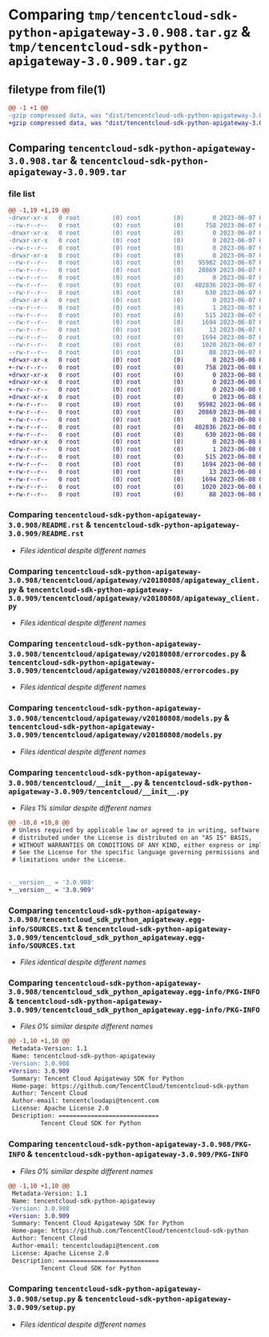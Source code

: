 # Comparing `tmp/tencentcloud-sdk-python-apigateway-3.0.908.tar.gz` & `tmp/tencentcloud-sdk-python-apigateway-3.0.909.tar.gz`

## filetype from file(1)

```diff
@@ -1 +1 @@
-gzip compressed data, was "dist/tencentcloud-sdk-python-apigateway-3.0.908.tar", last modified: Wed Jun  7 00:16:28 2023, max compression
+gzip compressed data, was "dist/tencentcloud-sdk-python-apigateway-3.0.909.tar", last modified: Thu Jun  8 00:17:01 2023, max compression
```

## Comparing `tencentcloud-sdk-python-apigateway-3.0.908.tar` & `tencentcloud-sdk-python-apigateway-3.0.909.tar`

### file list

```diff
@@ -1,19 +1,19 @@
-drwxr-xr-x   0 root         (0) root         (0)        0 2023-06-07 00:16:28.000000 tencentcloud-sdk-python-apigateway-3.0.908/
--rw-r--r--   0 root         (0) root         (0)      758 2023-06-07 00:16:28.000000 tencentcloud-sdk-python-apigateway-3.0.908/README.rst
-drwxr-xr-x   0 root         (0) root         (0)        0 2023-06-07 00:16:28.000000 tencentcloud-sdk-python-apigateway-3.0.908/tencentcloud/
-drwxr-xr-x   0 root         (0) root         (0)        0 2023-06-07 00:16:28.000000 tencentcloud-sdk-python-apigateway-3.0.908/tencentcloud/apigateway/
--rw-r--r--   0 root         (0) root         (0)        0 2023-06-07 00:16:28.000000 tencentcloud-sdk-python-apigateway-3.0.908/tencentcloud/apigateway/__init__.py
-drwxr-xr-x   0 root         (0) root         (0)        0 2023-06-07 00:16:28.000000 tencentcloud-sdk-python-apigateway-3.0.908/tencentcloud/apigateway/v20180808/
--rw-r--r--   0 root         (0) root         (0)    95982 2023-06-07 00:16:28.000000 tencentcloud-sdk-python-apigateway-3.0.908/tencentcloud/apigateway/v20180808/apigateway_client.py
--rw-r--r--   0 root         (0) root         (0)    20869 2023-06-07 00:16:28.000000 tencentcloud-sdk-python-apigateway-3.0.908/tencentcloud/apigateway/v20180808/errorcodes.py
--rw-r--r--   0 root         (0) root         (0)        0 2023-06-07 00:16:28.000000 tencentcloud-sdk-python-apigateway-3.0.908/tencentcloud/apigateway/v20180808/__init__.py
--rw-r--r--   0 root         (0) root         (0)   402836 2023-06-07 00:16:28.000000 tencentcloud-sdk-python-apigateway-3.0.908/tencentcloud/apigateway/v20180808/models.py
--rw-r--r--   0 root         (0) root         (0)      630 2023-06-07 00:16:28.000000 tencentcloud-sdk-python-apigateway-3.0.908/tencentcloud/__init__.py
-drwxr-xr-x   0 root         (0) root         (0)        0 2023-06-07 00:16:28.000000 tencentcloud-sdk-python-apigateway-3.0.908/tencentcloud_sdk_python_apigateway.egg-info/
--rw-r--r--   0 root         (0) root         (0)        1 2023-06-07 00:16:28.000000 tencentcloud-sdk-python-apigateway-3.0.908/tencentcloud_sdk_python_apigateway.egg-info/dependency_links.txt
--rw-r--r--   0 root         (0) root         (0)      515 2023-06-07 00:16:28.000000 tencentcloud-sdk-python-apigateway-3.0.908/tencentcloud_sdk_python_apigateway.egg-info/SOURCES.txt
--rw-r--r--   0 root         (0) root         (0)     1694 2023-06-07 00:16:28.000000 tencentcloud-sdk-python-apigateway-3.0.908/tencentcloud_sdk_python_apigateway.egg-info/PKG-INFO
--rw-r--r--   0 root         (0) root         (0)       13 2023-06-07 00:16:28.000000 tencentcloud-sdk-python-apigateway-3.0.908/tencentcloud_sdk_python_apigateway.egg-info/top_level.txt
--rw-r--r--   0 root         (0) root         (0)     1694 2023-06-07 00:16:28.000000 tencentcloud-sdk-python-apigateway-3.0.908/PKG-INFO
--rw-r--r--   0 root         (0) root         (0)     1020 2023-06-07 00:16:28.000000 tencentcloud-sdk-python-apigateway-3.0.908/setup.py
--rw-r--r--   0 root         (0) root         (0)       88 2023-06-07 00:16:28.000000 tencentcloud-sdk-python-apigateway-3.0.908/setup.cfg
+drwxr-xr-x   0 root         (0) root         (0)        0 2023-06-08 00:17:01.000000 tencentcloud-sdk-python-apigateway-3.0.909/
+-rw-r--r--   0 root         (0) root         (0)      758 2023-06-08 00:17:01.000000 tencentcloud-sdk-python-apigateway-3.0.909/README.rst
+drwxr-xr-x   0 root         (0) root         (0)        0 2023-06-08 00:17:01.000000 tencentcloud-sdk-python-apigateway-3.0.909/tencentcloud/
+drwxr-xr-x   0 root         (0) root         (0)        0 2023-06-08 00:17:01.000000 tencentcloud-sdk-python-apigateway-3.0.909/tencentcloud/apigateway/
+-rw-r--r--   0 root         (0) root         (0)        0 2023-06-08 00:17:01.000000 tencentcloud-sdk-python-apigateway-3.0.909/tencentcloud/apigateway/__init__.py
+drwxr-xr-x   0 root         (0) root         (0)        0 2023-06-08 00:17:01.000000 tencentcloud-sdk-python-apigateway-3.0.909/tencentcloud/apigateway/v20180808/
+-rw-r--r--   0 root         (0) root         (0)    95982 2023-06-08 00:17:01.000000 tencentcloud-sdk-python-apigateway-3.0.909/tencentcloud/apigateway/v20180808/apigateway_client.py
+-rw-r--r--   0 root         (0) root         (0)    20869 2023-06-08 00:17:01.000000 tencentcloud-sdk-python-apigateway-3.0.909/tencentcloud/apigateway/v20180808/errorcodes.py
+-rw-r--r--   0 root         (0) root         (0)        0 2023-06-08 00:17:01.000000 tencentcloud-sdk-python-apigateway-3.0.909/tencentcloud/apigateway/v20180808/__init__.py
+-rw-r--r--   0 root         (0) root         (0)   402836 2023-06-08 00:17:01.000000 tencentcloud-sdk-python-apigateway-3.0.909/tencentcloud/apigateway/v20180808/models.py
+-rw-r--r--   0 root         (0) root         (0)      630 2023-06-08 00:17:01.000000 tencentcloud-sdk-python-apigateway-3.0.909/tencentcloud/__init__.py
+drwxr-xr-x   0 root         (0) root         (0)        0 2023-06-08 00:17:01.000000 tencentcloud-sdk-python-apigateway-3.0.909/tencentcloud_sdk_python_apigateway.egg-info/
+-rw-r--r--   0 root         (0) root         (0)        1 2023-06-08 00:17:01.000000 tencentcloud-sdk-python-apigateway-3.0.909/tencentcloud_sdk_python_apigateway.egg-info/dependency_links.txt
+-rw-r--r--   0 root         (0) root         (0)      515 2023-06-08 00:17:01.000000 tencentcloud-sdk-python-apigateway-3.0.909/tencentcloud_sdk_python_apigateway.egg-info/SOURCES.txt
+-rw-r--r--   0 root         (0) root         (0)     1694 2023-06-08 00:17:01.000000 tencentcloud-sdk-python-apigateway-3.0.909/tencentcloud_sdk_python_apigateway.egg-info/PKG-INFO
+-rw-r--r--   0 root         (0) root         (0)       13 2023-06-08 00:17:01.000000 tencentcloud-sdk-python-apigateway-3.0.909/tencentcloud_sdk_python_apigateway.egg-info/top_level.txt
+-rw-r--r--   0 root         (0) root         (0)     1694 2023-06-08 00:17:01.000000 tencentcloud-sdk-python-apigateway-3.0.909/PKG-INFO
+-rw-r--r--   0 root         (0) root         (0)     1020 2023-06-08 00:17:01.000000 tencentcloud-sdk-python-apigateway-3.0.909/setup.py
+-rw-r--r--   0 root         (0) root         (0)       88 2023-06-08 00:17:01.000000 tencentcloud-sdk-python-apigateway-3.0.909/setup.cfg
```

### Comparing `tencentcloud-sdk-python-apigateway-3.0.908/README.rst` & `tencentcloud-sdk-python-apigateway-3.0.909/README.rst`

 * *Files identical despite different names*

### Comparing `tencentcloud-sdk-python-apigateway-3.0.908/tencentcloud/apigateway/v20180808/apigateway_client.py` & `tencentcloud-sdk-python-apigateway-3.0.909/tencentcloud/apigateway/v20180808/apigateway_client.py`

 * *Files identical despite different names*

### Comparing `tencentcloud-sdk-python-apigateway-3.0.908/tencentcloud/apigateway/v20180808/errorcodes.py` & `tencentcloud-sdk-python-apigateway-3.0.909/tencentcloud/apigateway/v20180808/errorcodes.py`

 * *Files identical despite different names*

### Comparing `tencentcloud-sdk-python-apigateway-3.0.908/tencentcloud/apigateway/v20180808/models.py` & `tencentcloud-sdk-python-apigateway-3.0.909/tencentcloud/apigateway/v20180808/models.py`

 * *Files identical despite different names*

### Comparing `tencentcloud-sdk-python-apigateway-3.0.908/tencentcloud/__init__.py` & `tencentcloud-sdk-python-apigateway-3.0.909/tencentcloud/__init__.py`

 * *Files 1% similar despite different names*

```diff
@@ -10,8 +10,8 @@
 # Unless required by applicable law or agreed to in writing, software
 # distributed under the License is distributed on an "AS IS" BASIS,
 # WITHOUT WARRANTIES OR CONDITIONS OF ANY KIND, either express or implied.
 # See the License for the specific language governing permissions and
 # limitations under the License.
 
 
-__version__ = '3.0.908'
+__version__ = '3.0.909'
```

### Comparing `tencentcloud-sdk-python-apigateway-3.0.908/tencentcloud_sdk_python_apigateway.egg-info/SOURCES.txt` & `tencentcloud-sdk-python-apigateway-3.0.909/tencentcloud_sdk_python_apigateway.egg-info/SOURCES.txt`

 * *Files identical despite different names*

### Comparing `tencentcloud-sdk-python-apigateway-3.0.908/tencentcloud_sdk_python_apigateway.egg-info/PKG-INFO` & `tencentcloud-sdk-python-apigateway-3.0.909/tencentcloud_sdk_python_apigateway.egg-info/PKG-INFO`

 * *Files 0% similar despite different names*

```diff
@@ -1,10 +1,10 @@
 Metadata-Version: 1.1
 Name: tencentcloud-sdk-python-apigateway
-Version: 3.0.908
+Version: 3.0.909
 Summary: Tencent Cloud Apigateway SDK for Python
 Home-page: https://github.com/TencentCloud/tencentcloud-sdk-python
 Author: Tencent Cloud
 Author-email: tencentcloudapi@tencent.com
 License: Apache License 2.0
 Description: ============================
         Tencent Cloud SDK for Python
```

### Comparing `tencentcloud-sdk-python-apigateway-3.0.908/PKG-INFO` & `tencentcloud-sdk-python-apigateway-3.0.909/PKG-INFO`

 * *Files 0% similar despite different names*

```diff
@@ -1,10 +1,10 @@
 Metadata-Version: 1.1
 Name: tencentcloud-sdk-python-apigateway
-Version: 3.0.908
+Version: 3.0.909
 Summary: Tencent Cloud Apigateway SDK for Python
 Home-page: https://github.com/TencentCloud/tencentcloud-sdk-python
 Author: Tencent Cloud
 Author-email: tencentcloudapi@tencent.com
 License: Apache License 2.0
 Description: ============================
         Tencent Cloud SDK for Python
```

### Comparing `tencentcloud-sdk-python-apigateway-3.0.908/setup.py` & `tencentcloud-sdk-python-apigateway-3.0.909/setup.py`

 * *Files identical despite different names*

